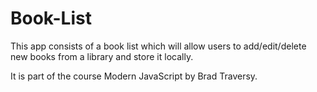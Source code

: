 # Book-List
This app consists of a book list which will allow users to add/edit/delete new books from a library and store it locally.

It is part of the course Modern JavaScript by Brad Traversy.
